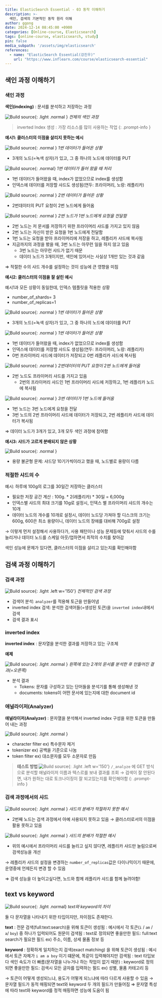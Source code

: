 ```yaml
---
title: ElasticSearch Essential - 03 동작 이해하기
description: >-
  색인, 검색의 기본적인 동작 원리 이해
author: ggong
date: 2024-12-14 08:45:00 +0900
categories: [Online-course, Elasticsearch]
tags: [online-course, elasticsearch, study]
pin: false
media_subpath: '/assets/img/elasticsearch'
references:
  - name: "ElasticSearch Essential(강진우)"
    url: "https://www.inflearn.com/course/elasticsearch-essential"
---
```



## 색인 과정 이해하기

### 색인 과정

**색인(indexing)**
: 문서를 분석하고 저장하는 과정

![Build source](4.png){: .light .normal }
_전체의 색인 과정_

> inverted Index 생성 : 가장 리소스를 많이 사용하는 작업
> {: .prompt-info }

**예시1: 클러스터의 이점을 살리지 못하는 예시**

![Build source](5-1.png){: .normal }
_1번 데이터가 들어온 상황_

- 3개의 노드(=녹색 상자)가 있고, 그 중 하나의 노드에 데이터를 PUT 

![Build source](5-2.png){: .normal}
_1번 데이터가 들어 왔을 때 처리_

- 1번 데이터가 들어왔을 때, index가 없었으므로 index를 생성함
- 인덱스에 데이터를 저장할 샤드도 생성됨(연두: 프라이머리, 노랑: 레플리카)

![Build source](5-3.png){: .normal }
_2번 데이터가 들어온 상황_

- 2번데이터의 PUT 요청이 2번 노드에게 들어옴

![Build source](5-4.png){: .normal }
_2번 노드가 1번 노드에게 요청을 전달함_


- 2번 노드는 저 문서를 저장하기 위한 프라이머리 샤드를 가지고 있지 않음
- 2번 노드는 자신이 받은 요청을 1번 노드에게 전달함
- 1번 노드는 요청을 받아 프라이머리에 저장을 하고, 레플리카 샤드에 복사됨
- 지금까지의 과정을 봤을 때, 3번 노드는 아무런 일을 하지 않고 있음
  - 3번 노드는 아무런 샤드가 없기 때문
  - 데이터 노드가 3개이지만, 색인에 있어서는 사실상 1개만 있는 것과 같음
  
⇒ 적절한 수의 샤드 개수를 설정하는 것이 성능에 큰 영향을 미침

**예시2: 클러스터의 이점을 잘 살린 예시**

예시1과 모든 상황이 동일한데, 인덱스 템플릿을 적용한 상황
- number_of_shards= 3
- number_of_replicas=1

![Build source](6-1.png){: .normal }
_1번 데이터가 들어온 상황_

- 3개의 노드(=녹색 상자)가 있고, 그 중 하나의 노드에 데이터를 PUT

![Build source](6-2.png){: .normal }
_1번 데이터가 들어온 상황_

- 1번 데이터가 들어왔을 때, index가 없었으므로 index를 생성함
- 인덱스에 데이터를 저장할 샤드도 생성됨(연두: 프라이머리, 노랑: 레플리카)
- 0번 프라이머리 샤드에 데이터가 저장되고 0번 레플리카 샤드에 복사됨


![Build source](6-3.png){: .normal }
_2번데이터의 PUT 요청이 2번 노드에게 들어옴_

- 2번 노드도 프라이머리 샤드를 가지고 있음
  - 2번의 프라이머리 샤드인 1번 프라이머리 샤드에 저장하고, 1번 레플리카 노드에 복사됨

![Build source](6-4.png){: .normal }
_3번 데이터가 1번 노드에 들어옴_

- 1번 노드는 3번 노드에게 요청을 전달
- 3번 노드의 2번 프라이머리 샤드에 데이터가 저장되고, 2번 레플리카 샤드에 데이터가 복사됨

⇒ 데이터 노드가 3개가 있고, 3개 모두 색인 과정에 참여함


**예시3: 샤드가 고르게 분배되지 않은 상황**

![Build source](7.png){: .normal }

- 용량 불균형 문제: 샤드당 10기가씩이라고 했을 때, 노드별로 용량이 다름


### 적절한 샤드의 수

예시: 하루에 100g의 로그를 30일간 저장하는 클러스터
 - 필요한 저장 공간 계산 : 100g. * 2(레플리카) * 30일 = 6,000g
 - 인덱스별 샤드의 최대 크기를 10g로 설정시, 인덱스 별 프라이머리 샤드의 개수는 10개
 - 데이터 노드의 개수를 10개로 설정시, 데이터 노드당 가져야 할 디스크의 크기는 600g, 600은 최소 용량이니, 데이터 노드의 장애를 대비해 700g로 설정

→ 이렇게 먼저 설정해서 사용하다가, 사용 패턴이나 성능 문제등에 맞춰서 샤드의 수를 늘리거나 데이터 노드를 스케일 아웃/업하면서 최적의 수치를 찾아감

색인 성능에 문제가 있다면, 클러스터의 이점을 살리고 있는지를 확인해야함

## 검색 과정 이해하기

### 검색 과정


![Build source](8.png){: .light .left w='150'}
_전체적인 검색 과정_

- 검색어 분석: `analyzer`를 적용해 토근을 만들어냄
- inverted index 검색: 분석한 검색어들(=생성된 토큰)을 `inverted index`내에서 검색
- 검색 결과 표시

### inverted index

**inverted index**
: 문자열을 분석한 결과를 저장하고 있는 구조체


**예제**

![Build source](9.png){: .light .normal }
_왼쪽에 있는 2개의 문서를 분석한 후 만들어진 결과(=오른쪽)_

- 분석 결과
  - Tokens: 문자를 구성하고 있는 단어들을 분석기를 통해 생성해낸 것
  - documents: tokens이 어떤 문서에 있는지에 대한 document id


### 애널라이저(Analyzer)

**애널라이저(Analyzer)**
: 문자열을 분석해서 inverted index 구성을 위한 토큰을 만들어 내는 과정

![Build source](10.png){: .light .normal }

- character filter
  ex) 특수문자 제거
- tokenizer
  ex) 공백을 기준으로 나눔
- token filter
  ex) 대소문자를 모두 소문자로 만듬

> **테스트 방법**
> ![Build source](11.png){: .light .left w='150'}
> `/_analyze` 에 GET 방식으로 분석할 애널라이저 이름과 텍스르를 보내 결과를 조회
> → 검색이 잘 안된다면, 내가 원하는 대로 토크나이징이 잘 되고있는지를 확인해야함
{: .prompt-info }

### 검색 과정에서의 샤드



![Build source](12-1.png){: .light .normal }
_샤드의 분배가 적절하지 못한 예시_

- 2번째 노드는 검색 과정에서 아예 사용되지 못하고 있음 → 클러스터로서의 이점을 활용 못하고 있음

![Build source](12-2.png){: .light .normal }
_샤드의 분배가 적절한 예시_

- 위의 예시에서 프라이머리 샤드를 늘리고 싶지 않다면, 레플리카 샤드만 늘림으로써 검색성능을 개선

→ 레플리카 샤드의 설정을 변경하는 `number_of_replicas`값은 다이나믹이기 때문에, 운영중에 언제든지 변경 할 수 있음

⇒ 검색 성능을 더 높이고싶다면, 노드와 함께 레플리카 샤드를 함께 늘려야함!

## text vs keyword
![Build source](3.png){: .light .normal}
_text와 keyword의 차이_

둘 다 문자열을 나타내기 위한 타입이지만, 차이점도 존재한다.


**text**
  : 전문 검색(full:text:search)을 위해 토큰이 생성됨
  : 예시에서 각 토큰(`i` / `am` / `a`/ `boy`) 중 하나가 입력되어도 원문이 검색됨
  : text로 정의되면 좋을만한 필드: full:text search가 필요한 필드
    ex) 주소, 이름, 상세 물품 정보 등

**keyword**
  : 정확하게 일치하는지 검색(exact matching) 을 위해 토큰이 생성됨
  : 예시에서 토큰 자체가 `i am a boy` 이기 떄문에, 똑같이 입력해야지만 검색됨
  : text 타입보다 색인 속도가 더 빠름(문자열을 나누거나 하는 작업이 없기 때문)
  : keyword로 정의되면 좋을만한 필드: 검색시 모든 글자를 입력하는 필드
    ex) 성별, 물품 카테고리 등


→ 토큰이 어떻게 생성되느냐, 용도가 어떻게 되느냐에 따라 다르게 사용할 수 있음
→ 문자열 필드가 동적 매핑되면 text와 keyword 두 개의 필드가 만들어짐
⇒ 문자열 특성에 따라 text와 keyword를 정적 매핑하면 성능에 도움이 됨
